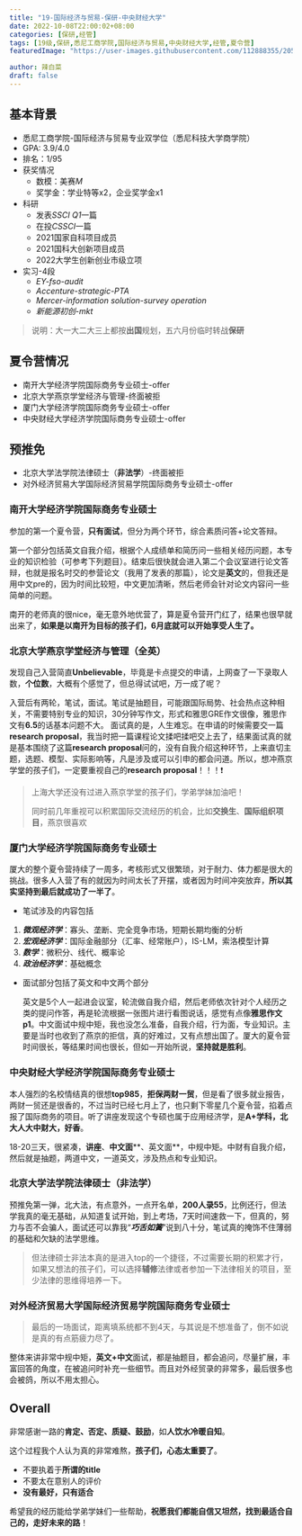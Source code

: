 ```yaml
---
title: "19-国际经济与贸易-保研-中央财经大学"
date: 2022-10-08T22:00:02+08:00
categories: [保研,经管]
tags: [19级,保研,悉尼工商学院,国际经济与贸易,中央财经大学,经管,夏令营]
featuredImage: "https://user-images.githubusercontent.com/112888355/205050370-f36b0a78-33b9-4ef7-a700-0b6f326863e7.jpg"

author: 辣白菜
draft: false
---
```


## 基本背景

- 悉尼工商学院-国际经济与贸易专业双学位（悉尼科技大学商学院）
- GPA: 3.9/4.0
- 排名：1/95
- 获奖情况
  - 数模：美赛*M*
  - 奖学金：学业特等x2，企业奖学金x1
- 科研
  - 发表*SSCI Q1*一篇
  - 在投*CSSCI*一篇
  - 2021国家自科项目成员
  - 2021国科大创新项目成员
  - 2022大学生创新创业市级立项
- 实习-4段
  - _EY-fso-audit_
  - _Accenture-strategic-PTA_
  - _Mercer-information solution-survey operation_
  - _新能源初创-mkt_
> 说明：大一大二大三上都按**出国**规划，五六月份临时转战**保研**


## 夏令营情况
- 南开大学经济学院国际商务专业硕士-offer
- 北京大学燕京学堂经济与管理-终面被拒
- 厦门大学经济学院国际商务专业硕士-offer
- 中央财经大学经济学院国际商务专业硕士-offer

## 预推免
- 北京大学法学院法律硕士（**非法学**）-终面被拒
- 对外经济贸易大学国际经济贸易学院国际商务专业硕士-offer

### 南开大学经济学院国际商务专业硕士
参加的第一个夏令营，**只有面试**，但分为两个环节，综合素质问答+论文答辩。

第一个部分包括英文自我介绍，根据个人成绩单和简历问一些相关经历问题，本专业的知识检验（可参考下列题目）。结束后很快就会进入第二个会议室进行论文答辩，也就是报名时交的参营论文（我用了发表的那篇），论文是**英文**的，但我还是用中文pre的，因为时间比较短，中文更加清晰，然后老师会针对论文内容问一些简单的问题。

南开的老师真的很nice，毫无意外地优营了，算是夏令营开门红了，结果也很早就出来了，**如果是以南开为目标的孩子们，6月底就可以开始享受人生了。**

### 北京大学燕京学堂经济与管理（全英）
发现自己入营简直**Unbelievable**，毕竟是卡点提交的申请，上网查了一下录取人数，**个位数**，大概有个感觉了，但总得试试吧，万一成了呢？

入营后有两轮，笔试，面试。笔试是抽题目，可能跟国际局势、社会热点这种相关，不需要特别专业的知识，30分钟写作文，形式和雅思GRE作文很像，雅思作文有**6.5**的话基本问题不大。
面试真的是，人生难忘。在申请的时候需要交一篇**research proposal**，我当时把一篇课程论文揉吧揉吧交上去了，结果面试真的就是基本围绕了这篇**research proposal**问的，没有自我介绍这种环节，上来直切主题，选题、模型、实际影响等，凡是涉及或可以引申的都会问道。所以，想冲燕京学堂的孩子们，一定要重视自己的**research proposal**！！！❗
> 上海大学还没有过进入燕京学堂的孩子们，学弟学妹加油吧！
> 
> 同时前几年重视可以积累国际交流经历的机会，比如**交换生**、**国际组织项目**，燕京很喜欢

### 厦门大学经济学院国际商务专业硕士
厦大的整个夏令营持续了一周多，考核形式又很繁琐，对于耐力、体力都是很大的挑战。很多人入营了有的就因为时间太长了开摆，或者因为时间冲突放弃，**所以其实坚持到最后就成功了一半了**。

- 笔试涉及的内容包括
1. _**微观经济学**_：寡头、垄断、完全竞争市场，短期长期均衡的分析
2. **_宏观经济学_**：国际金融部分（汇率、经常账户），IS-LM，索洛模型计算
3. **_数学_**：微积分、线代、概率论
4. **_政治经济学_**：基础概念

- 面试部分包括了英文和中文两个部分

  英文是5个人一起进会议室，轮流做自我介绍，然后老师依次针对个人经历之类的提问作答，再是轮流根据一张图片进行看图说话，感觉有点像**雅思作文p1**。中文面试中规中矩，我也没怎么准备，自我介绍，行为面，专业知识。主要是当时也收到了燕京的拒信，真的好难过，又有点想出国了。厦大的夏令营时间很长，等结果时间也很长，但如一开始所说，**坚持就是胜利**。

### 中央财经大学经济学院国际商务专业硕士
本人强烈的名校情结真的很想**top985**，**拒保两财一贸**，但是看了很多就业报告，两财一贸还是很香的，不过当时已经七月上了，也只剩下零星几个夏令营，掐着点报了国际商务的项目。听了讲座发现这个专硕也属于应用经济学，是**A+学科，北大人大中财大，好香**。

18-20三天，很紧凑，**讲座**、**中文面****、英文面**，中规中矩。中财有自我介绍，然后就是抽题，两道中文，一道英文，涉及热点和专业知识。

### 北京大学法学院法律硕士（非法学）
预推免第一弹，北大法，有点意外，一点开名单，**200人录55**，比例还行，但法学我真的毫无基础，从知道复试开始，到上考场，7天时间速救一下，但真的，努力与否不会骗人，面试还可以靠我“**_巧舌如簧_**”说到八十分，笔试真的掩饰不住薄弱的基础和欠缺的法学思维。

> 但法律硕士非法本真的是进入top的一个捷径，不过需要长期的积累才行，如果又想法的孩子们，可以选择**辅修**法律或者参加一下法律相关的项目，至少法律的思维得培养一下。

### 对外经济贸易大学国际经济贸易学院国际商务专业硕士
> 最后的一场面试，距离填系统都不到4天，与其说是不想准备了，倒不如说是真的有点筋疲力尽了。

整体来讲非常中规中矩，**英文+中文**面试，都是抽题目，都会追问，尽量扩展，丰富回答的角度，在被追问时补充一些细节。而且对外经贸录的非常多，最后很多也会被鸽，所以不用太担心。

## Overall
非常感谢一路的**肯定、否定、质疑、鼓励**，如**人饮水冷暖自知**。

这个过程我个人认为真的非常难熬，**孩子们，心态太重要了**。

- 不要执着于**所谓的title**
- 不要太在意别人的评价
- **没有最好，只有适合**

希望我的经历能给学弟学妹们一些帮助，**祝愿我们都能自信又坦然，找到最适合自己的，走好未来的路**！
